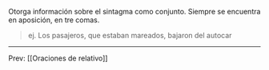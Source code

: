Otorga información sobre el sintagma como conjunto. Siempre se encuentra en aposición, en tre comas.

> ej.
> Los pasajeros, que estaban mareados, bajaron del autocar 

___
Prev: [[Oraciones de relativo]]